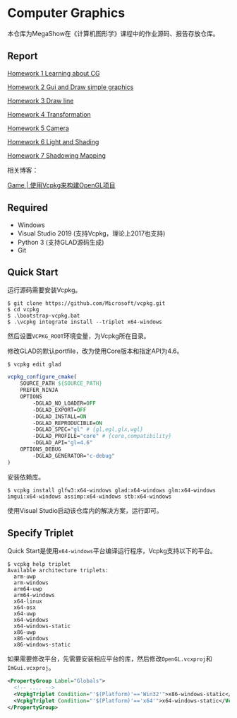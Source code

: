 # Computer Graphics

本仓库为MegaShow在《计算机图形学》课程中的作业源码、报告存放仓库。

## Report

[Homework 1 Learning about CG](Docs/Homework%201)

[Homework 2 Gui and Draw simple graphics](Docs/Homework%202)

[Homework 3 Draw line](Docs/Homework%203)

[Homework 4 Transformation](Docs/Homework%204)

[Homework 5 Camera](Docs/Homework%205)

[Homework 6 Light and Shading](Docs/Homework%206)

[Homework 7 Shadowing Mapping](Docs/Homework%207)

相关博客：

[Game | 使用Vcpkg来构建OpenGL项目](https://icytown.com/game/vcpkg-build-opengl/)

## Required

- Windows
- Visual Studio 2019 (支持Vcpkg，理论上2017也支持)
- Python 3 (支持GLAD源码生成)
- Git

## Quick Start

运行源码需要安装Vcpkg。

```
$ git clone https://github.com/Microsoft/vcpkg.git
$ cd vcpkg
$ .\bootstrap-vcpkg.bat
$ .\vcpkg integrate install --triplet x64-windows
```

然后设置`VCPKG_ROOT`环境变量，为Vcpkg所在目录。

修改GLAD的默认portfile，改为使用Core版本和指定API为4.6。

```
$ vcpkg edit glad
```

```cmake
vcpkg_configure_cmake(
    SOURCE_PATH ${SOURCE_PATH}
    PREFER_NINJA
    OPTIONS
        -DGLAD_NO_LOADER=OFF
        -DGLAD_EXPORT=OFF
        -DGLAD_INSTALL=ON
        -DGLAD_REPRODUCIBLE=ON
        -DGLAD_SPEC="gl" # {gl,egl,glx,wgl}
        -DGLAD_PROFILE="core" # {core,compatibility}
        -DGLAD_API="gl=4.6"
    OPTIONS_DEBUG
        -DGLAD_GENERATOR="c-debug"
)
```

安装依赖库。

```
$ vcpkg install glfw3:x64-windows glad:x64-windows glm:x64-windows imgui:x64-windows assimp:x64-windows stb:x64-windows
```

使用Visual Studio启动该仓库内的解决方案，运行即可。

## Specify Triplet

Quick Start是使用`x64-windows`平台编译运行程序，Vcpkg支持以下的平台。

```
$ vcpkg help triplet
Available architecture triplets:
  arm-uwp
  arm-windows
  arm64-uwp
  arm64-windows
  x64-linux
  x64-osx
  x64-uwp
  x64-windows
  x64-windows-static
  x86-uwp
  x86-windows
  x86-windows-static
```

如果需要修改平台，先需要安装相应平台的库，然后修改`OpenGL.vcxproj`和`ImGui.vcxproj`。

```xml
<PropertyGroup Label="Globals">
  <!-- .... -->
  <VcpkgTriplet Condition="'$(Platform)'=='Win32'">x86-windows-static</VcpkgTriplet>
  <VcpkgTriplet Condition="'$(Platform)'=='x64'">x64-windows-static</VcpkgTriplet>
</PropertyGroup>
```

